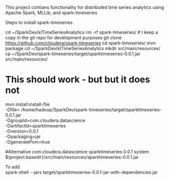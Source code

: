 
This project contians functionality for distributed time series analytics 
using Apache Spark, MLLib, and spark-timeseries


Steps to install spark-timeseries

cd ~/SparkDev/klTimeSeriesAnalytics
rm -rf spark-timeseries/ # I keep a copy in the git repo for development purposes
git clone https://github.com/cloudera/spark-timeseries
cd spark-timeseries/
mvn package
cd ~/SparkDev/klTimeSeriesAnalytics
mkdir src/main/resources/
cp ~/SparkDev/spark-timeseries/target/sparktimeseries-0.0.1.jar src/main/resources/


# This should work - but but it does not 
mvn install:install-file  \
-Dfile=  /home/hadoop/SparkDev/spark-timeseries/target/sparktimeseries-0.0.1.jar \
-DgroupId=com.cloudera.datascience \
-DartifactId=sparktimeseries \
-Dversion=0.0.1 \
-Dpackaging=jar \
-DgeneratePom=true

#Alternative
<dependency>
    <groupId>com.cloudera.datascience</groupId>
    <artifactId>sparktimeseries</artifactId>
    <version>0.0.1</version>
    <scope>system</scope>
    <systemPath>${project.basedir}/src/main/resources/sparktimeseries-0.0.1.jar</systemPath>
</dependency>

To add  
 spark-shell --jars target/sparktimeseries-0.0.1-jar-with-dependencies.jar